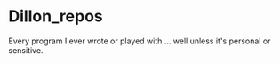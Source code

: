 # Dillon_repos
Every program I ever wrote or played with ... well unless it's personal or sensitive.
